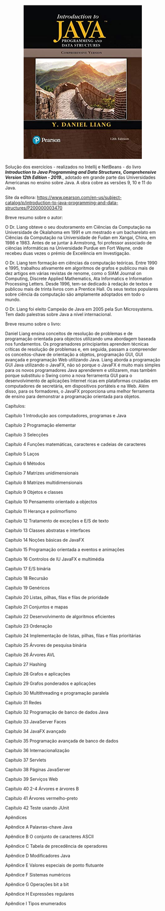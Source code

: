 <p align="center">
  <img src="./Capa.png" alt="Texto Alternativo">
</p>

Solução dos exercícios - realizados no Intellij e NetBeans -  do livro ***Introduction to Java Programming and Data Structures, Comprehensive Version 12th Edition - 2019.***, adotado em grande parte das Universidades Americanas no ensino sobre Java. A obra cobre as versões 9, 10 e 11 do Java.

Site da editora: https://www.pearson.com/en-us/subject-catalog/p/introduction-to-java-programming-and-data-structures/P200000003470

Breve resumo sobre o autor:

O Dr. Liang obteve o seu doutoramento em Ciências da Computação na Universidade de Okalahoma em 1991 e um mestrado e um bacharelato em Ciências da Computação na Universidade de Fudan em Xangai, China, em 1986 e 1983. Antes de se juntar à Armstrong, foi professor associado de ciências informáticas na Universidade Purdue em Fort Wayne, onde recebeu duas vezes o prémio de Excelência em Investigação.

O Dr. Liang tem formação em ciências da computação teóricas. Entre 1990 e 1995, trabalhou ativamente em algoritmos de grafos e publicou mais de dez artigos em várias revistas de renome, como o SIAM Journal on Computing, Discrete Applied Mathematics, Ata Informatics e Information Processing Letters. Desde 1996, tem-se dedicado à redação de textos e publicou mais de trinta livros com a Prentice Hall. Os seus textos populares sobre ciência da computação são amplamente adoptados em todo o mundo.

O Dr. Liang foi eleito Campeão de Java em 2005 pela Sun Microsystems. Tem dado palestras sobre Java a nível internacional.

Breve resumo sobre o livro:

Daniel Liang ensina conceitos de resolução de problemas e de programação orientada para objectos utilizando uma abordagem baseada nos fundamentos. Os programadores principiantes aprendem técnicas críticas de resolução de problemas e, em seguida, passam a compreender os conceitos-chave de orientação a objetos, programação GUI, GUI avançada e programação Web utilizando Java. Liang aborda a programação GUI Java utilizando o JavaFX, não só porque o JavaFX é muito mais simples para os novos programadores Java aprenderem e utilizarem, mas também porque substituiu o Swing como a nova ferramenta GUI para o desenvolvimento de aplicações Internet ricas em plataformas cruzadas em computadores de secretária, em dispositivos portáteis e na Web. Além disso, para os formadores, o JavaFX proporciona uma melhor ferramenta de ensino para demonstrar a programação orientada para objetos.

Capítulos:

Capítulo 1 Introdução aos computadores, programas e Java

Capítulo 2 Programação elementar

Capítulo 3 Selecções

Capítulo 4 Funções matemáticas, caracteres e cadeias de caracteres

Capítulo 5 Laços

Capítulo 6 Métodos

Capítulo 7 Matrizes unidimensionais

Capítulo 8 Matrizes multidimensionais

Capítulo 9 Objetos e classes

Capítulo 10 Pensamento orientado a objectos

Capítulo 11 Herança e polimorfismo

Capítulo 12 Tratamento de exceções e E/S de texto

Capítulo 13 Classes abstratas e interfaces

Capítulo 14 Noções básicas de JavaFX

Capítulo 15 Programação orientada a eventos e animações

Capítulo 16 Controlos de IU JavaFX e multimédia

Capítulo 17 E/S binária

Capítulo 18 Recursão

Capítulo 19 Genéricos

Capítulo 20 Listas, pilhas, filas e filas de prioridade

Capítulo 21 Conjuntos e mapas

Capítulo 22 Desenvolvimento de algoritmos eficientes

Capítulo 23 Ordenação

Capítulo 24 Implementação de listas, pilhas, filas e filas prioritárias

Capítulo 25 Árvores de pesquisa binária

Capítulo 26 Árvores AVL

Capítulo 27 Hashing

Capítulo 28 Grafos e aplicações

Capítulo 29 Grafos ponderados e aplicações

Capítulo 30 Multithreading e programação paralela

Capítulo 31 Redes

Capítulo 32 Programação de banco de dados Java

Capítulo 33 JavaServer Faces

Capítulo 34 JavaFX avançado

Capítulo 35 Programação avançada de banco de dados

Capítulo 36 Internacionalização

Capítulo 37 Servlets

Capítulo 38 Páginas JavaServer

Capítulo 39 Serviços Web

Capítulo 40 2-4 Árvores e árvores B

Capítulo 41 Árvores vermelho-preto

Capítulo 42 Teste usando JUnit

Apêndices

Apêndice A Palavras-chave Java

Apêndice B O conjunto de caracteres ASCII

Apêndice C Tabela de precedência de operadores

Apêndice D Modificadores Java

Apêndice E Valores especiais de ponto flutuante

Apêndice F Sistemas numéricos

Apêndice G Operações bit a bit

Apêndice H Expressões regulares

Apêndice I Tipos enumerados


